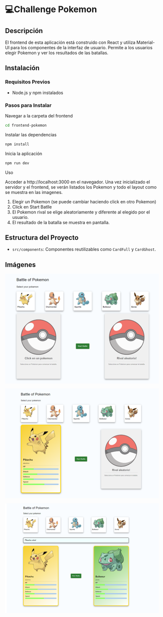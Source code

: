 # 💻Challenge Pokemon

## Descripción
El frontend de esta aplicación está construido con React y utiliza Material-UI para los componentes de la interfaz de usuario. Permite a los usuarios elegir Pokemon y ver los resultados de las batallas.

## Instalación

### Requisitos Previos
- Node.js y npm instalados

### Pasos para Instalar
Navegar a la carpeta del frontend
```bash
cd frontend-pokemon
```
Instalar las dependencias
```bash
npm install
```
Inicia la aplicación
```bash
npm run dev
```
Uso

Acceder a http://localhost:3000 en el navegador.
Una vez inicializado el servidor y el frontend, se verán listados los Pokemon y todo el layout como se muestra en las imagenes.
1. Elegir un Pokemon (se puede cambiar haciendo click en otro Pokemon)
2. Click en Start Batlle
3. El Pokemon rival se elige aleatoriamente y diferente al elegido por el usuario. 
4. El resultado de la batalla se muestra en pantalla. 

## Estructura del Proyecto
- `src/components`: Componentes reutilizables como `CardFull` y `CardGhost`.

## Imágenes

![Alt text](public/imagenes/imgPokemon1.png)

![Alt text](public/imagenes/imgPokemon2.png)

![Alt text](public/imagenes/imgPokemon.png)

